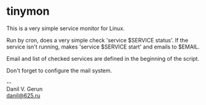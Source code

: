 tinymon
=======

This is a very simple service monitor for Linux.

Run by cron, does a very simple check 'service $SERVICE status'.
If the service isn't running, makes 'service $SERVICE start' and emails to $EMAIL.

Email and list of checked services are defined in the beginning of the script.

Don't forget to configure the mail system.


--  
Danil V. Gerun  
danil@625.ru
